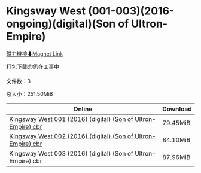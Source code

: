 # Kingsway West (001-003)(2016-ongoing)(digital)(Son of Ultron-Empire)

[磁力链接⬇Magnet Link](magnet:?xt=urn:btih:bf3e2eaa5a639049231b8cc8323032924a212181&dn=Kingsway%20West%20%28001-003%29%282016-ongoing%29%28digital%29%28Son%20of%20Ultron-Empire%29)

打包下载📦仍在工事中

文件数：3

总大小：251.50MiB

Online | Download
--- | ---
[Kingsway West 001 (2016) (digital) (Son of Ultron-Empire).cbr](https://github.com/alicewish/markdown/blob/master/comic/Kingsway-West-001-2016-digital-Son-of-Ultron-Empire-cbr.md) | 79.45MiB
[Kingsway West 002 (2016) (digital) (Son of Ultron-Empire).cbr](https://github.com/alicewish/markdown/blob/master/comic/Kingsway-West-002-2016-digital-Son-of-Ultron-Empire-cbr.md) | 84.10MiB
Kingsway West 003 (2016) (digital) (Son of Ultron-Empire).cbr | 87.96MiB